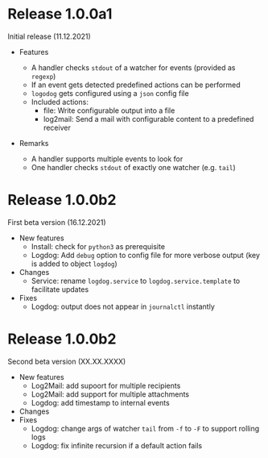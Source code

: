 # Release 1.0.0a1

Initial release (11.12.2021)

* Features
  - A handler checks `stdout` of a watcher for events (provided as `regexp`)
  - If an event gets detected predefined actions can be performed
  - `logodog` gets configured using a `json` config file
  - Included actions:
    - file: Write configurable output into a file
    - log2mail: Send a mail with configurable content to a predefined receiver

* Remarks
  - A handler supports multiple events to look for
  - One handler checks `stdout` of exactly one watcher (e.g. `tail`)


# Release 1.0.0b2

First beta version (16.12.2021)

* New features
  - Install: check for `python3` as prerequisite
  - Logdog: Add `debug` option to config file for more verbose output (key is added to object `logdog`)
* Changes
  - Service: rename `logdog.service` to `logdog.service.template` to facilitate updates
* Fixes
  - Logdog: output does not appear in `journalctl` instantly


# Release 1.0.0b2

Second beta version (XX.XX.XXXX)

* New features
  - Log2Mail: add supoort for multiple recipients
  - Log2Mail: add support for multiple attachments
  - Logdog: add timestamp to internal events
* Changes
* Fixes
  - Logdog: change args of watcher `tail` from `-f` to `-F` to support rolling logs
  - Logdog: fix infinite recursion if a default action fails
